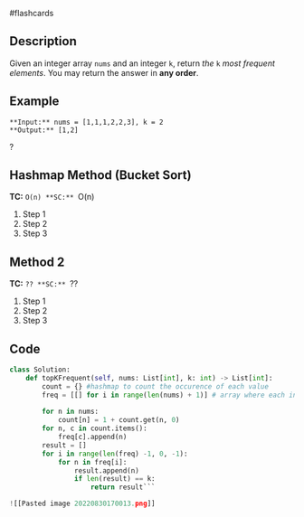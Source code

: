 #flashcards 
## Description
Given an integer array `nums` and an integer `k`, return _the_ `k` _most frequent elements_. You may return the answer in **any order**.
## Example
```
**Input:** nums = [1,1,1,2,2,3], k = 2
**Output:** [1,2]
```
?
## Hashmap Method (Bucket Sort)
**TC:** ``O(n)
**SC:** ``O(n) 
1. Step 1
2. Step 2
3. Step 3
## Method 2
**TC:** ``??
**SC:** ``?? 
1. Step 1
2. Step 2
3. Step 3
## Code
```python
class Solution:
    def topKFrequent(self, nums: List[int], k: int) -> List[int]:
        count = {} #hashmap to count the occurence of each value
        freq = [[] for i in range(len(nums) + 1)] # array where each index indicates the occurence of a value, stores an array of values that occur i times at each index
        
        for n in nums:
            count[n] = 1 + count.get(n, 0)
        for n, c in count.items():
            freq[c].append(n)
        result = []
        for i in range(len(freq) -1, 0, -1):
            for n in freq[i]:
                result.append(n)
                if len(result) == k:
                    return result```

![[Pasted image 20220830170013.png]]